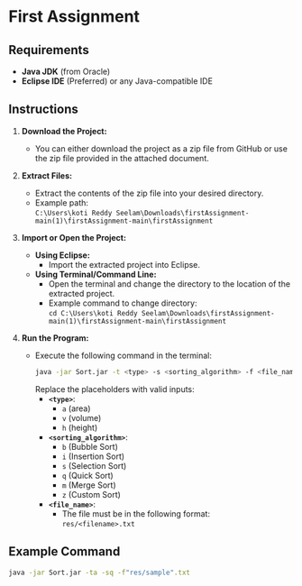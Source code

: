 # First Assignment

## Requirements

- **Java JDK** (from Oracle)
- **Eclipse IDE** (Preferred) or any Java-compatible IDE

## Instructions

1. **Download the Project:**
   - You can either download the project as a zip file from GitHub or use the zip file provided in the attached document.

2. **Extract Files:**
   - Extract the contents of the zip file into your desired directory.
   - Example path:  
     `C:\Users\koti Reddy Seelam\Downloads\firstAssignment-main(1)\firstAssignment-main\firstAssignment`

3. **Import or Open the Project:**
   - **Using Eclipse:**  
     - Import the extracted project into Eclipse.
   - **Using Terminal/Command Line:**  
     - Open the terminal and change the directory to the location of the extracted project.
     - Example command to change directory:  
       `cd C:\Users\koti Reddy Seelam\Downloads\firstAssignment-main(1)\firstAssignment-main\firstAssignment`

4. **Run the Program:**
   - Execute the following command in the terminal:
     ```bash
     java -jar Sort.jar -t <type> -s <sorting_algorithm> -f <file_name>
     ```
     Replace the placeholders with valid inputs:
     - **`<type>`**:  
       - `a` (area)  
       - `v` (volume)  
       - `h` (height)
     - **`<sorting_algorithm>`**:  
       - `b` (Bubble Sort)  
       - `i` (Insertion Sort)  
       - `s` (Selection Sort)  
       - `q` (Quick Sort)  
       - `m` (Merge Sort)  
       - `z` (Custom Sort)
     - **`<file_name>`**:  
       - The file must be in the following format:  
         `res/<filename>.txt`
         
## Example Command

```bash
java -jar Sort.jar -ta -sq -f"res/sample".txt
